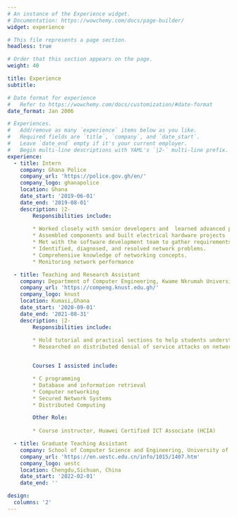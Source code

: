 ```yaml
---
# An instance of the Experience widget.
# Documentation: https://wowchemy.com/docs/page-builder/
widget: experience

# This file represents a page section.
headless: true

# Order that this section appears on the page.
weight: 40

title: Experience
subtitle:

# Date format for experience
#   Refer to https://wowchemy.com/docs/customization/#date-format
date_format: Jan 2006

# Experiences.
#   Add/remove as many `experience` items below as you like.
#   Required fields are `title`, `company`, and `date_start`.
#   Leave `date_end` empty if it's your current employer.
#   Begin multi-line descriptions with YAML's `|2-` multi-line prefix.
experience:
  - title: Intern
    company: Ghana Police
    company_url: 'https://police.gov.gh/en/'
    company_logo: ghanapolice
    location: Ghana
    date_start: '2019-06-01'
    date_end: '2019-08-01'
    description: |2-
        Responsibilities include:
        
        * Worked closely with senior developers and  learned advanced project management
        * Assembled components and built electrical hardware projects
        * Met with the software development team to gather requirements, design sites and outline schedule.
        * Identified, diagnosed, and resolved network problems.
        * Comprehensive knowledge of networking concepts.
        * Monitoring network performance

  - title: Teaching and Research Assistant
    company: Department of Computer Engineering, Kwame Nkrumah University of Science and Technology
    company_url: 'https://compeng.knust.edu.gh/'
    company_logo: knust
    location: Kumasi,Ghana
    date_start: '2020-09-01'
    date_end: '2021-08-31'
    description: |2-
        Responsibilities include:
        
        * Hold tutorial and practical sections to help students understand concepts they are taught in class.
        * Researched on distributed denial of service attacks on networks


        Courses I assisted include:

        * C programming
        * Database and information retrieval
        * Computer networking
        * Secured Network Systems
        * Distributed Computing

        Other Role:
        
        * Course instructor, Huawei Certified ICT Associate (HCIA)

  - title: Graduate Teaching Assistant
    company: School of Computer Science and Engineering, University of Electronic Science and Technology of China
    company_url: 'https://en.uestc.edu.cn/info/1015/1407.htm'
    company_logo: uestc
    location: Chengdu,Sichuan, China
    date_start: '2022-02-01'
    date_end: ''

design:
  columns: '2'
---
```

